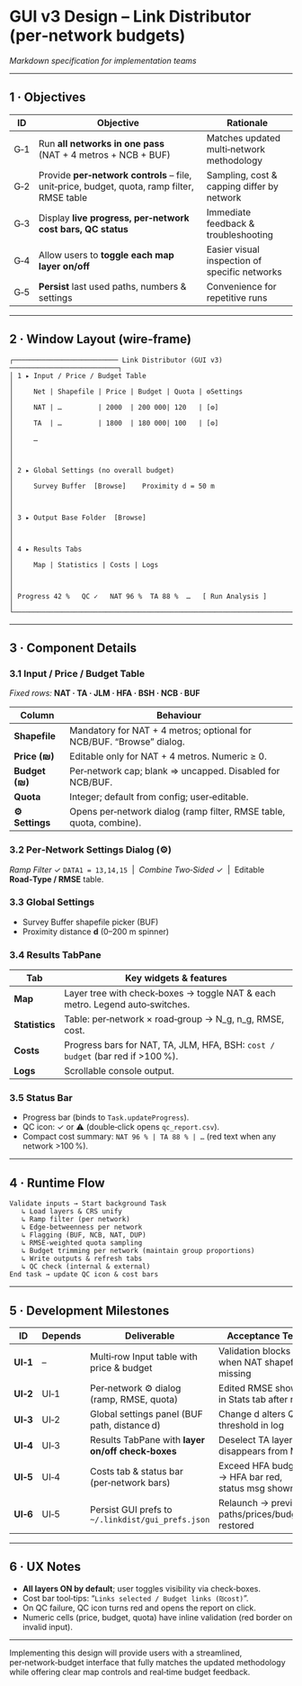 # GUI v3 Design – Link Distributor (per‑network budgets)

*Markdown specification for implementation teams*

---

## 1 · Objectives

| ID  | Objective                                                                                   | Rationale                                     |
| --- | ------------------------------------------------------------------------------------------- | --------------------------------------------- |
| G‑1 | Run **all networks in one pass** (NAT + 4 metros + NCB + BUF)                               | Matches updated multi‑network methodology     |
| G‑2 | Provide **per‑network controls** – file, unit‑price, budget, quota, ramp filter, RMSE table | Sampling, cost & capping differ by network    |
| G‑3 | Display **live progress, per‑network cost bars, QC status**                                 | Immediate feedback & troubleshooting          |
| G‑4 | Allow users to **toggle each map layer on/off**                                             | Easier visual inspection of specific networks |
| G‑5 | **Persist** last used paths, numbers & settings                                             | Convenience for repetitive runs               |

---

## 2 · Window Layout (wire‑frame)

```
┌────────────────────────── Link Distributor (GUI v3) ───────────────────────────┐
│ 1 ▸ Input / Price / Budget Table                                               │
│     Net | Shapefile | Price | Budget | Quota | ⚙︎Settings                      │
│     NAT | …         | 2000  | 200 000| 120   | [⚙︎]                           │
│     TA  | …         | 1800  | 180 000| 100   | [⚙︎]                           │
│     …                                                                           │
│                                                                                │
│ 2 ▸ Global Settings (no overall budget)                                         │
│     Survey Buffer  [Browse]    Proximity d = 50 m                               │
│                                                                                │
│ 3 ▸ Output Base Folder  [Browse]                                                │
│                                                                                │
│ 4 ▸ Results Tabs                                                                │
│     Map | Statistics | Costs | Logs                                             │
│                                                                                │
│ Progress 42 %   QC ✓   NAT 96 %  TA 88 %  …   [ Run Analysis ]                  │
└──────────────────────────────────────────────────────────────────────────────────┘
```

---

## 3 · Component Details

### 3.1 Input / Price / Budget Table

*Fixed rows:* **NAT · TA · JLM · HFA · BSH · NCB · BUF**

| Column          | Behaviour                                                            |
| --------------- | -------------------------------------------------------------------- |
| **Shapefile**   | Mandatory for NAT + 4 metros; optional for NCB/BUF. “Browse” dialog. |
| **Price (₪)**   | Editable only for NAT + 4 metros. Numeric ≥ 0.                       |
| **Budget (₪)**  | Per‑network cap; blank ⇒ uncapped. Disabled for NCB/BUF.             |
| **Quota**       | Integer; default from config; user‑editable.                         |
| **⚙︎ Settings** | Opens per‑network dialog (ramp filter, RMSE table, quota, combine).  |

### 3.2 Per‑Network Settings Dialog (⚙︎)

*Ramp Filter* ✓ `DATA1 = 13,14,15`  |  *Combine Two‑Sided* ✓  |  Editable **Road‑Type / RMSE** table.

### 3.3 Global Settings

- Survey Buffer shapefile picker (BUF)
- Proximity distance **d** (0–200 m spinner)

### 3.4 Results TabPane

| Tab            | Key widgets & features                                                         |
| -------------- | ------------------------------------------------------------------------------ |
| **Map**        | Layer tree with check‑boxes → toggle NAT & each metro. Legend auto‑switches.   |
| **Statistics** | Table: per‑network × road‑group → N\_g, n\_g, RMSE, cost.                      |
| **Costs**      | Progress bars for NAT, TA, JLM, HFA, BSH: `cost / budget` (bar red if >100 %). |
| **Logs**       | Scrollable console output.                                                     |

### 3.5 Status Bar

- Progress bar (binds to `Task.updateProgress`).
- QC icon: ✓ or ⚠ (double‑click opens `qc_report.csv`).
- Compact cost summary: `NAT 96 % | TA 88 % | …` (red text when any network >100 %).

---

## 4 · Runtime Flow

```text
Validate inputs → Start background Task
   ↳ Load layers & CRS unify
   ↳ Ramp filter (per network)
   ↳ Edge‑betweenness per network
   ↳ Flagging (BUF, NCB, NAT, DUP)
   ↳ RMSE‑weighted quota sampling
   ↳ Budget trimming per network (maintain group proportions)
   ↳ Write outputs & refresh tabs
   ↳ QC check (internal & external)
End task → update QC icon & cost bars
```

---

## 5 · Development Milestones

| ID       | Depends | Deliverable                                       | Acceptance Test                                   |
| -------- | ------- | ------------------------------------------------- | ------------------------------------------------- |
| **UI‑1** | –       | Multi‑row Input table with price & budget         | Validation blocks run when NAT shapefile missing  |
| **UI‑2** | UI‑1    | Per‑network ⚙︎ dialog (ramp, RMSE, quota)         | Edited RMSE shows in Stats tab after run          |
| **UI‑3** | UI‑2    | Global settings panel (BUF path, distance d)      | Change d alters QC threshold in log               |
| **UI‑4** | UI‑3    | Results TabPane with **layer on/off check‑boxes** | Deselect TA layer → disappears from Map           |
| **UI‑5** | UI‑4    | Costs tab & status bar (per‑network bars)         | Exceed HFA budget → HFA bar red, status msg shown |
| **UI‑6** | UI‑5    | Persist GUI prefs to `~/.linkdist/gui_prefs.json` | Relaunch → previous paths/prices/budgets restored |

---

## 6 · UX Notes

- **All layers ON by default**; user toggles visibility via check‑boxes.
- Cost bar tool‑tips: “`Links selected / Budget links (₪cost)`”.
- On QC failure, QC icon turns red and opens the report on click.
- Numeric cells (price, budget, quota) have inline validation (red border on invalid input).

---

Implementing this design will provide users with a streamlined, per‑network‑budget interface that fully matches the updated methodology while offering clear map controls and real‑time budget feedback.


